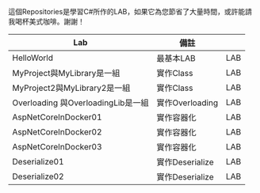 這個Repositories是學習C#所作的LAB，如果它為您節省了大量時間，或許能請我喝杯美式咖啡。謝謝！

| Lab                                                 | 備註       |         |
| --------------------------------------------------- | ---------- | ------- |
|HelloWorld                                           | 最基本LAB   | LAB     |
|MyProject與MyLibrary是一組                            | 實作Class  | LAB     |
|MyProject2與MyLibrary2是一組                          | 實作Class  | LAB     |
|Overloading 與OverloadingLib是一組                    | 實作Overloading  |  LAB     |
|AspNetCoreInDocker01                                 | 實作容器化  | LAB     |
|AspNetCoreInDocker02                                 | 實作容器化  | LAB     |
|AspNetCoreInDocker03                                 | 實作容器化  | LAB     |
|Deserialize01                                        | 實作Deserialize  | LAB     |
|Deserialize02                                        | 實作Deserialize  | LAB     |
